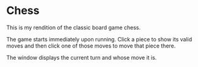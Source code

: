 # Chess

This is my rendition of the classic board game chess.

The game starts immediately upon running. Click a piece to show its 
valid moves and then click one of those moves to move that piece there.

The window displays the current turn and whose move it is.